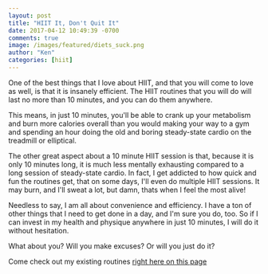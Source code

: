 ```yaml
---
layout: post
title: "HIIT It, Don't Quit It"
date: 2017-04-12 10:49:39 -0700
comments: true
image: /images/featured/diets_suck.png
author: "Ken"
categories: [hiit]
---
```


One of the best things that I love about HIIT, and that you will come to love as well, is that it is insanely efficient. The HIIT routines that you will do will last no more than 10 minutes, and you can do them anywhere.

This means, in just 10 minutes, you'll be able to crank up your metabolism and burn more calories overall than you would making your way to a gym and spending an hour doing the old and boring steady-state cardio on the treadmill or elliptical.

The other great aspect about a 10 minute HIIT session is that, because it is only 10 minutes long, it is much less mentally exhausting compared to a long session of steady-state cardio. In fact, I get addicted to how quick and fun the routines get, that on some days, I'll even do multiple HIIT sessions. It may burn, and I'll sweat a lot, but damn, thats when I feel the most alive!

Needless to say, I am all about convenience and efficiency. I have a ton of other things that I need to get done in a day, and I'm sure you do, too. So if I can invest in my health and physique anywhere in just 10 minutes, I will do it without hesitation.

What about you? Will you make excuses? Or will you just do it?

Come check out my existing routines [right here on this page](/hiit "HIIT Routines")
